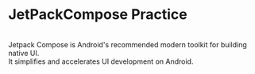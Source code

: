 # JetPackCompose Practice
<br>
Jetpack Compose is Android's recommended modern toolkit for building native UI.<br> It simplifies and accelerates UI development on Android.
